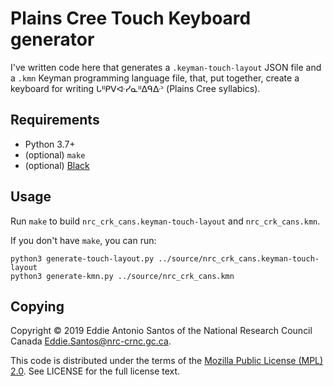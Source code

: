 
Plains Cree Touch Keyboard generator
====================================

I've written code here that generates a `.keyman-touch-layout` JSON file
and a `.kmn` Keyman programming language file, that, put together,
create a keyboard for writing ᒐᐦᑭᐯᐘᓯᓇᐦᐃᑫᐏᐣ (Plains Cree syllabics).


Requirements
------------

 * Python 3.7+
 * (optional) `make`
 * (optional) [Black](https://github.com/python/black)


Usage
-----

Run `make` to build `nrc_crk_cans.keyman-touch-layout` and `nrc_crk_cans.kmn`.

If you don't have `make`, you can run:

    python3 generate-touch-layout.py ../source/nrc_crk_cans.keyman-touch-layout
    python3 generate-kmn.py ../source/nrc_crk_cans.kmn


Copying
-------

Copyright © 2019 Eddie Antonio Santos of the National Research Council
Canada <Eddie.Santos@nrc-crnc.gc.ca>.

This code is distributed under the terms of the [Mozilla Public License
(MPL) 2.0](https://www.mozilla.org/en-US/MPL/2.0/). See LICENSE for the
full license text.